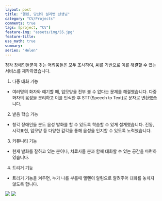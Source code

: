 ```yaml
---
layout: post
title: "헬렌, 당신의 설리번 선생님"
category: "CV/Projects"
comments: true
tags: [project, "CV"]
feature-img: "assets/img/55.jpg"
feature-title:
use_math: true
summary: 
series: "Helen"
---
```


청각 장애인들분이 겪는 어려움들은 모두 조사하여, AI를 기반으로 이를 해결할 수 있는 서비스를 제작하였습니다. 

1. 다중 대화 기능
- 여러명의 화자와 얘기할 때, 입모양을 전부 볼 수 없다는 문제를 해결했습니다. 다중 화자의 음성을 분리하고 이를 인식한 후 STT(Speech to Text)로 문자로 변환했습니다.
2. 발음 학습 기능
- 청각 장애인들 분도 음성 발화를 할 수 있도록 학습할 수 있게 설계했습니다. 진동, 시각표현, 입모양 등 다양한 감각을 통해 음성을 인지할 수 있도록 노력했습니다.
3. 커뮤니티 기능
- 현재 발화를 잘하고 있는 분이나, 치료사들 분과 함께 대화할 수 있는 공간을 마련하였습니다.
4. 트리거 기능
- 트리거 기능을 켜두면, 누가 나를 부를때 헬렌이 알림으로 알려주어 대화를 놓치지 않도록 합니다.


![](https://www.youtube.com/watch?v=Z_soLgIllCQ)
![](https://www.youtube.com/watch?v=KEl-KvORgZo)
